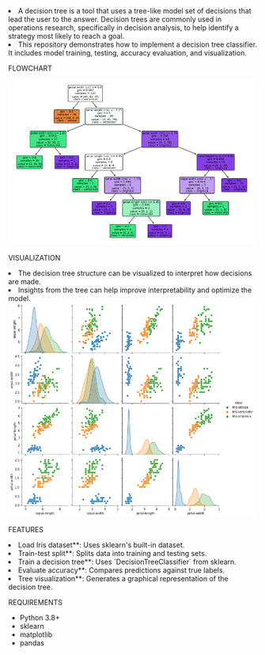 <li>A decision tree is a tool that uses a tree-like model set of decisions that lead the user to the answer. Decision trees are commonly used in operations research, specifically in decision analysis, to help identify a strategy most likely to reach a goal.
<li>This repository demonstrates how to implement a decision tree classifier. It includes model training, testing, accuracy evaluation, and visualization.

FLOWCHART

<img width="500" alt="image" src = "https://github.com/Madan1710/Decision-tree-classifier/blob/main/FlowChart.png">

VISUALIZATION
<LI>The decision tree structure can be visualized to interpret how decisions are made.
<LI>Insights from the tree can help improve interpretability and optimize the model.

<img width="500" alt="image" src = "https://github.com/Madan1710/Decision-tree-classifier/blob/main/Visualization.png">


FEATURES
<li>Load Iris dataset**: Uses sklearn's built-in dataset.
<li>Train-test split**: Splits data into training and testing sets.
<li>Train a decision tree**: Uses `DecisionTreeClassifier` from sklearn.
<li>Evaluate accuracy**: Compares predictions against true labels.
<li>Tree visualization**: Generates a graphical representation of the decision tree.

REQUIREMENTS
- Python 3.8+
- sklearn
- matplotlib
- pandas


